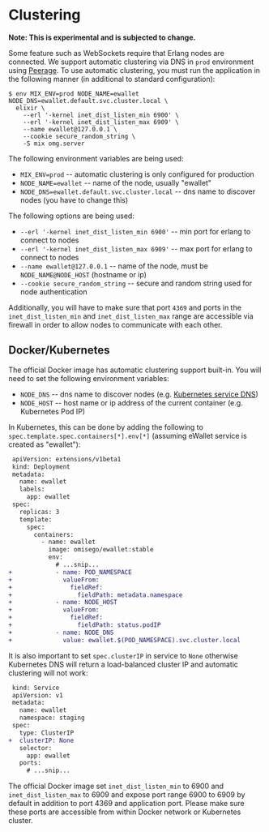 # Clustering

__Note: This is experimental and is subjected to change.__

Some feature such as WebSockets require that Erlang nodes are connected. We support automatic clustering via DNS in `prod` environment using [Peerage](https://github.com/mrluc/peerage). To use automatic clustering, you must run the application in the following manner (in additional to standard configuration):

```
$ env MIX_ENV=prod NODE_NAME=ewallet NODE_DNS=ewallet.default.svc.cluster.local \
  elixir \
    --erl '-kernel inet_dist_listen_min 6900' \
    --erl '-kernel inet_dist_listen_max 6909' \
    --name ewallet@127.0.0.1 \
    --cookie secure_random_string \
    -S mix omg.server
```

The following environment variables are being used:

* `MIX_ENV=prod` -- automatic clustering is only configured for production
* `NODE_NAME=ewallet` -- name of the node, usually "ewallet"
* `NODE_DNS=ewallet.default.svc.cluster.local` -- dns name to discover nodes (you have to change this)

The following options are being used:

* `--erl '-kernel inet_dist_listen_min 6900'` -- min port for erlang to connect to nodes
* `--erl '-kernel inet_dist_listen_max 6909'` -- max port for erlang to connect to nodes
* `--name ewallet@127.0.0.1` -- name of the node, must be `NODE_NAME@NODE_HOST` (hostname or ip)
* `--cookie secure_random_string` -- secure and random string used for node authentication

Additionally, you will have to make sure that port `4369` and ports in the `inet_dist_listen_min` and `inet_dist_listen_max` range are accessible via firewall in order to allow nodes to communicate with each other.

## Docker/Kubernetes

The official Docker image has automatic clustering support built-in. You will need to set the following environment variables:

* `NODE_DNS` -- dns name to discover nodes (e.g. [Kubernetes service DNS](https://kubernetes.io/docs/concepts/services-networking/dns-pod-service/))
* `NODE_HOST` -- host name or ip address of the current container (e.g. Kubernetes Pod IP)

In Kubernetes, this can be done by adding the following to `spec.template.spec.containers[*].env[*]` (assuming eWallet service is created as "ewallet"):

```diff
 apiVersion: extensions/v1beta1
 kind: Deployment
 metadata:
   name: ewallet
   labels:
     app: ewallet
 spec:
   replicas: 3
   template:
     spec:
       containers:
         - name: ewallet
           image: omisego/ewallet:stable
           env:
             # ...snip...
+            - name: POD_NAMESPACE
+              valueFrom:
+                fieldRef:
+                  fieldPath: metadata.namespace
+            - name: NODE_HOST
+              valueFrom:
+                fieldRef:
+                  fieldPath: status.podIP
+            - name: NODE_DNS
+              value: ewallet.$(POD_NAMESPACE).svc.cluster.local
```

It is also important to set `spec.clusterIP` in service to `None` otherwise Kubernetes DNS will return a load-balanced cluster IP and automatic clustering will not work:

```diff
 kind: Service
 apiVersion: v1
 metadata:
   name: ewallet
   namespace: staging
 spec:
   type: ClusterIP
+  clusterIP: None
   selector:
     app: ewallet
   ports:
     # ...snip...
```

The official Docker image set `inet_dist_listen_min` to 6900 and `inet_dist_listen_max` to 6909 and expose port range 6900 to 6909 by default in addition to port 4369 and application port. Please make sure these ports are accessible from within Docker network or Kubernetes cluster.
